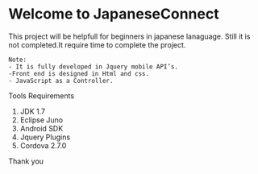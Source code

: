 Welcome to JapaneseConnect
================
This project will be helpfull for beginners in japanese lanaguage. Still it is not completed.It require time to complete the project.

    Note:
    - It is fully developed in Jquery mobile API’s.
    -Front end is designed in Html and css.
    - JavaScript as a Controller.

Tools Requirements

1. JDK 1.7 
2. Eclipse Juno
3. Android SDK
4. Jquery Plugins
5. Cordova 2.7.0 

Thank you

